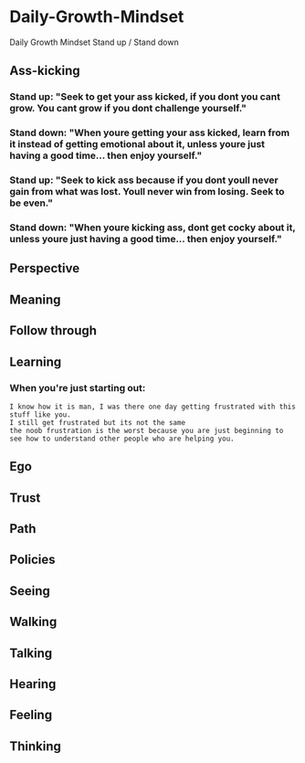# Daily-Growth-Mindset
Daily Growth Mindset Stand up / Stand down

## Ass-kicking

### Stand up: "Seek to get your ass kicked, if you dont you cant grow. You cant grow if you dont challenge yourself."

### Stand down: "When youre getting your ass kicked, learn from it instead of getting emotional about it, unless youre just having a good time... then enjoy yourself."

### Stand up: "Seek to kick ass because if you dont youll never gain from what was lost. Youll never win from losing. Seek to be even."

### Stand down: "When youre kicking ass, dont get cocky about it, unless youre just having a good time... then enjoy yourself."

## Perspective

## Meaning

## Follow through

## Learning

### When you're just starting out:

```
I know how it is man, I was there one day getting frustrated with this stuff like you.
I still get frustrated but its not the same
the noob frustration is the worst because you are just beginning to see how to understand other people who are helping you.
```

## Ego

## Trust

## Path

## Policies

## Seeing

## Walking

## Talking

## Hearing

## Feeling

## Thinking
